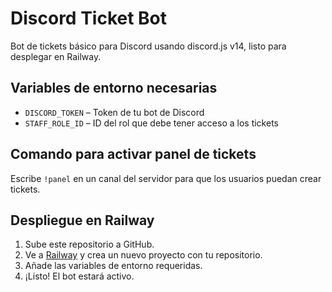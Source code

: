 # Discord Ticket Bot

Bot de tickets básico para Discord usando discord.js v14, listo para desplegar en Railway.

## Variables de entorno necesarias

- `DISCORD_TOKEN` – Token de tu bot de Discord
- `STAFF_ROLE_ID` – ID del rol que debe tener acceso a los tickets

## Comando para activar panel de tickets

Escribe `!panel` en un canal del servidor para que los usuarios puedan crear tickets.

## Despliegue en Railway

1. Sube este repositorio a GitHub.
2. Ve a [Railway](https://railway.app) y crea un nuevo proyecto con tu repositorio.
3. Añade las variables de entorno requeridas.
4. ¡Listo! El bot estará activo.
